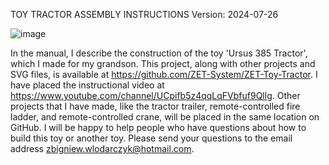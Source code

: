 TOY TRACTOR ASSEMBLY INSTRUCTIONS 
Version: 2024-07-26

![image](https://github.com/user-attachments/assets/e1e78bad-fe4a-4708-bca3-ed5d1a03729e)

In the manual, I describe the construction of the toy 'Ursus 385 Tractor', which I made for my grandson. This project, along with other projects and SVG files, is available at https://github.com/ZET-System/ZET-Toy-Tractor.
I have placed the instructional video at https://www.youtube.com/channel/UCpifb5z4qqLqFVbfuf9Qllg.
Other projects that I have made, like the tractor trailer, remote-controlled fire ladder, and remote-controlled crane, will be placed in the same location on GitHub.
I will be happy to help people who have questions about how to build this toy or another toy. Please send your questions to the email address zbigniew.wlodarczyk@hotmail.com.
